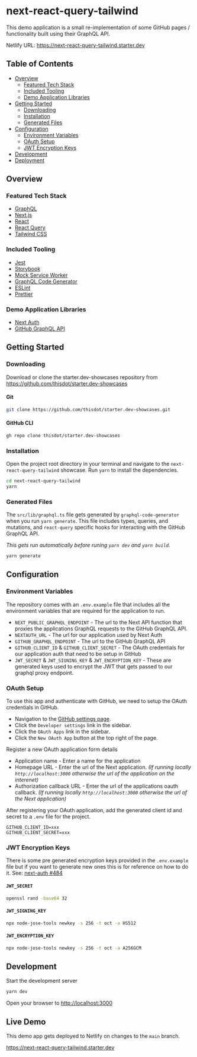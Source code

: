 # next-react-query-tailwind

This demo application is a small re-implementation of some GitHub pages / functionality built using their GraphQL API.

Netlify URL: https://next-react-query-tailwind.starter.dev

## Table of Contents

- [Overview](#overview)
  - [Featured Tech Stack](#featured-tech-stack)
  - [Included Tooling](#included-tooling)
  - [Demo Application Libraries](#demo-application-libraries)
- [Getting Started](#getting-started)
  - [Downloading](#downloading)
  - [Installation](#installation)
  - [Generated Files](#generated-files)
- [Configuration](#configuration)
  - [Environment Variables](#environment-variables)
  - [OAuth Setup](#oauth-setup)
  - [JWT Encryption Keys](#jwt-encryption-keys)
- [Development](#development)
- [Deployment](#deployment)

## Overview

### Featured Tech Stack

- [GraphQL](https://graphql.org/)
- [Next.js](https://nextjs.org)
- [React](https://reactjs.org)
- [React Query](https://react-query.tanstack.com/)
- [Tailwind CSS](https://tailwindcss.com)

### Included Tooling

- [Jest](https://jestjs.io)
- [Storybook](https://storybook.js.org)
- [Mock Service Worker](https://mswjs.io)
- [GraphQL Code Generator](https://www.graphql-code-generator.com/)
- [ESLint](https://eslint.org)
- [Prettier](https://prettier.io)

### Demo Application Libraries

- [Next Auth](https://next-auth.js.org/)
- [GitHub GraphQL API](https://docs.github.com/en/graphql)

## Getting Started

### Downloading

Download or clone the starter.dev-showcases repository from https://github.com/thisdot/starter.dev-showcases

#### Git

```bash
git clone https://github.com/thisdot/starter.dev-showcases.git
```

#### GitHub CLI

```bash
gh repo clone thisdot/starter.dev-showcases
```

### Installation

Open the project root directory in your terminal and navigate to the `next-react-query-tailwind` showcase. Run `yarn` to install the dependencies.

```bash
cd next-react-query-tailwind
yarn
```

### Generated Files

The `src/lib/graphql.ts` file gets generated by `graphql-code-generator` when you run `yarn generate`. This file includes types, queries, and mutations, and `react-query` specific hooks for interacting with the GitHub GraphQL API.

_This gets run automatically before runing `yarn dev` and `yarn build`._

```bash
yarn generate
```

## Configuration

### Environment Variables

The repository comes with an `.env.example` file that includes all the environment variables that are required for the application to run.

- `NEXT_PUBLIC_GRAPHQL_ENDPOINT` - The url to the Next API function that proxies the applications GraphQL requests to the GitHub GraphQL API.
- `NEXTAUTH_URL` - The url for our application used by Next Auth
- `GITHUB_GRAPHQL_ENDPOINT` - The url to the GitHub GraphQL API
- `GITHUB_CLIENT_ID` & `GITHUB_CLIENT_SECRET` - The OAuth credentials for our application auth that need to be setup in GitHub
- `JWT_SECRET` & `JWT_SIGNING_KEY` & `JWT_ENCRYPTION_KEY` - These are generated keys used to encrypt the JWT that gets passed to our graphql proxy endpoint.

### OAuth Setup

To use this app and authenticate with GitHub, we need to setup the OAuth credentials in GitHub.

- Navigation to the [GitHub settings page](https://github.com/settings/profile).
- Click the `Developer settings` link in the sidebar.
- Click the `OAuth Apps` link in the sidebar.
- Click the `New OAuth App` button at the top right of the page.

Register a new OAuth application form details

- Application name - Enter a name for the application
- Homepage URL - Enter the url of the Next application. _(If running locally `http://localhost:3000` otherwise the url of the application on the interenet)_
- Authorization callback URL - Enter the url of the applications oauth callback. _(If running locally `http://localhost:3000` otherwise the url of the Next application)_

After registering your OAuth application, add the generated client id and secret to a `.env` file for the project.

```
GITHUB_CLIENT_ID=xxx
GITHUB_CLIENT_SECRET=xxx
```

### JWT Encryption Keys

There is some pre generated encryption keys provided in the `.env.example` file but if you want to generate new ones this is for reference on how to do it. See: [next-auth #484](https://github.com/nextauthjs/next-auth/issues/484)

#### `JWT_SECRET`

```bash
openssl rand -base64 32
```

#### `JWT_SIGNING_KEY`

```bash
npx node-jose-tools newkey -s 256 -t oct -a HS512
```

#### `JWT_ENCRYPTION_KEY`

```bash
npx node-jose-tools newkey -s 256 -t oct -a A256GCM
```

## Development

Start the development server

```bash
yarn dev
```

Open your browser to [http://localhost:3000](http://localhost:3000)

## Live Demo

This demo app gets deployed to Netlify on changes to the `main` branch.

https://next-react-query-tailwind.starter.dev
